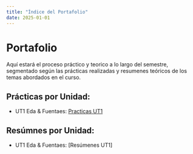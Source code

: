 ```yaml
---
title: "Índice del Portafolio"
date: 2025-01-01
---
```


# **Portafolio**

Aquí estará el proceso práctico y teorico a lo largo del semestre, segmentado según las prácticas realizadas y resumenes teóricos de los temas abordados en el curso. 


## **Prácticas por Unidad:**

- UT1 Eda & Fuentaes: [Practicas UT1](UT1/01-Main.md)

## **Resúmnes por Unidad:**

- UT1 Eda & Fuentaes: [Resúmenes UT1]
